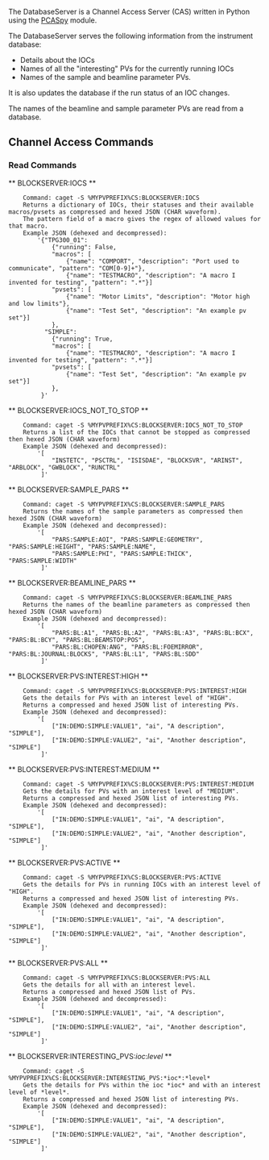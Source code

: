 The DatabaseServer is a Channel Access Server (CAS) written in Python using the [PCASpy](https://code.google.com/p/pcaspy/) module.

The DatabaseServer serves the following information from the instrument database:

* Details about the IOCs
* Names of all the "interesting" PVs for the currently running IOCs
* Names of the sample and beamline parameter PVs.

It is also updates the database if the run status of an IOC changes.

The names of the beamline and sample parameter PVs are read from a database.

## Channel Access Commands ##

### Read Commands ###

** BLOCKSERVER:IOCS **

```
    Command: caget -S %MYPVPREFIX%CS:BLOCKSERVER:IOCS
    Returns a dictionary of IOCs, their statuses and their available macros/pvsets as compressed and hexed JSON (CHAR waveform). 
    The pattern field of a macro gives the regex of allowed values for that macro.
    Example JSON (dehexed and decompressed):
        '{"TPG300_01": 
            {"running": False,
			"macros": [
				{"name": "COMPORT", "description": "Port used to communicate", "pattern": "COM[0-9]+"},
				{"name": "TESTMACRO", "description": "A macro I invented for testing", "pattern": ".*"}]
			"pvsets": [
				{"name": "Motor Limits", "description": "Motor high and low limits"},
				{"name": "Test Set", "description": "An example pv set"}]
			},
          "SIMPLE": 
            {"running": True,
			"macros": [
				{"name": "TESTMACRO", "description": "A macro I invented for testing", "pattern": ".*"}]
			"pvsets": [
				{"name": "Test Set", "description": "An example pv set"}]
			},
         }'
```

** BLOCKSERVER:IOCS_NOT_TO_STOP **

```
    Command: caget -S %MYPVPREFIX%CS:BLOCKSERVER:IOCS_NOT_TO_STOP
    Returns a list of the IOCs that cannot be stopped as compressed then hexed JSON (CHAR waveform)
    Example JSON (dehexed and decompressed):
        '[
            "INSTETC", "PSCTRL", "ISISDAE", "BLOCKSVR", "ARINST", "ARBLOCK", "GWBLOCK", "RUNCTRL"
         ]'
```

** BLOCKSERVER:SAMPLE_PARS **

```
    Command: caget -S %MYPVPREFIX%CS:BLOCKSERVER:SAMPLE_PARS
    Returns the names of the sample parameters as compressed then hexed JSON (CHAR waveform)
    Example JSON (dehexed and decompressed):
        '[
            "PARS:SAMPLE:AOI", "PARS:SAMPLE:GEOMETRY", "PARS:SAMPLE:HEIGHT", "PARS:SAMPLE:NAME",
            "PARS:SAMPLE:PHI", "PARS:SAMPLE:THICK", "PARS:SAMPLE:WIDTH"
         ]'
```

** BLOCKSERVER:BEAMLINE_PARS **

```
    Command: caget -S %MYPVPREFIX%CS:BLOCKSERVER:BEAMLINE_PARS
    Returns the names of the beamline parameters as compressed then hexed JSON (CHAR waveform)
    Example JSON (dehexed and decompressed):
        '[
            "PARS:BL:A1", "PARS:BL:A2", "PARS:BL:A3", "PARS:BL:BCX", "PARS:BL:BCY", "PARS:BL:BEAMSTOP:POS",
            "PARS:BL:CHOPEN:ANG", "PARS:BL:FOEMIRROR", "PARS:BL:JOURNAL:BLOCKS", "PARS:BL:L1", "PARS:BL:SDD"
         ]'
```

** BLOCKSERVER:PVS:INTEREST:HIGH **

```
    Command: caget -S %MYPVPREFIX%CS:BLOCKSERVER:PVS:INTEREST:HIGH
    Gets the details for PVs with an interest level of "HIGH".
    Returns a compressed and hexed JSON list of interesting PVs.
    Example JSON (dehexed and decompressed):
        '[
            ["IN:DEMO:SIMPLE:VALUE1", "ai", "A description", "SIMPLE"],
            ["IN:DEMO:SIMPLE:VALUE2", "ai", "Another description", "SIMPLE"]
         ]'
```

** BLOCKSERVER:PVS:INTEREST:MEDIUM **

```
    Command: caget -S %MYPVPREFIX%CS:BLOCKSERVER:PVS:INTEREST:MEDIUM
    Gets the details for PVs with an interest level of "MEDIUM".
    Returns a compressed and hexed JSON list of interesting PVs.
    Example JSON (dehexed and decompressed):
        '[
            ["IN:DEMO:SIMPLE:VALUE1", "ai", "A description", "SIMPLE"],
            ["IN:DEMO:SIMPLE:VALUE2", "ai", "Another description", "SIMPLE"]
         ]'
```

** BLOCKSERVER:PVS:ACTIVE **

```
    Command: caget -S %MYPVPREFIX%CS:BLOCKSERVER:PVS:ACTIVE
    Gets the details for PVs in running IOCs with an interest level of "HIGH".
    Returns a compressed and hexed JSON list of interesting PVs.
    Example JSON (dehexed and decompressed):
        '[
            ["IN:DEMO:SIMPLE:VALUE1", "ai", "A description", "SIMPLE"],
            ["IN:DEMO:SIMPLE:VALUE2", "ai", "Another description", "SIMPLE"]
         ]'
```

** BLOCKSERVER:PVS:ALL **

```
    Command: caget -S %MYPVPREFIX%CS:BLOCKSERVER:PVS:ALL
    Gets the details for all with an interest level.
    Returns a compressed and hexed JSON list of PVs.
    Example JSON (dehexed and decompressed):
        '[
            ["IN:DEMO:SIMPLE:VALUE1", "ai", "A description", "SIMPLE"],
            ["IN:DEMO:SIMPLE:VALUE2", "ai", "Another description", "SIMPLE"]
         ]'
```

** BLOCKSERVER:INTERESTING_PVS:*ioc*:*level* **

```
    Command: caget -S %MYPVPREFIX%CS:BLOCKSERVER:INTERESTING_PVS:*ioc*:*level*
    Gets the details for PVs within the ioc *ioc* and with an interest level of *level*.
    Returns a compressed and hexed JSON list of interesting PVs.
    Example JSON (dehexed and decompressed):
        '[
            ["IN:DEMO:SIMPLE:VALUE1", "ai", "A description", "SIMPLE"],
            ["IN:DEMO:SIMPLE:VALUE2", "ai", "Another description", "SIMPLE"]
         ]'
```		 
